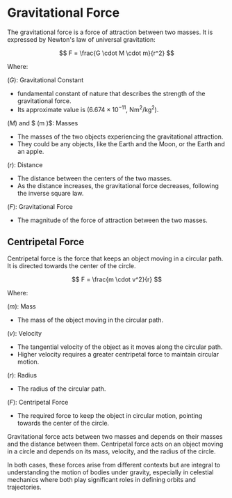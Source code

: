 # Gravitational Force

The gravitational force is a force of attraction between two masses. It is expressed by Newton's law of universal gravitation:

$$
F = \frac{G \cdot M \cdot m}{r^2}
$$

Where:

$( G )$: Gravitational Constant

- fundamental constant of nature that describes the strength of the gravitational force.
- Its approximate value is $(6.674 \times 10^{-11}$, $\text{Nm}^2/\text{kg}^2)$.

$( M )$ and $ (m )$: Masses

- The masses of the two objects experiencing the gravitational attraction.
- They could be any objects, like the Earth and the Moon, or the Earth and an apple.

$( r )$: Distance

- The distance between the centers of the two masses.
- As the distance increases, the gravitational force decreases, following the inverse square law.

$( F )$: Gravitational Force

- The magnitude of the force of attraction between the two masses.

## Centripetal Force

Centripetal force is the force that keeps an object moving in a circular path. It is directed towards the center of the circle.

$$
F = \frac{m \cdot v^2}{r}
$$

Where:

$( m )$: Mass

- The mass of the object moving in the circular path.

$( v )$: Velocity

- The tangential velocity of the object as it moves along the circular path.
- Higher velocity requires a greater centripetal force to maintain circular motion.

$( r )$: Radius

- The radius of the circular path.

$( F )$: Centripetal Force

- The required force to keep the object in circular motion, pointing towards the center of the circle.

Gravitational force acts between two masses and depends on their masses and the distance between them.
Centripetal force acts on an object moving in a circle and depends on its mass, velocity, and the radius of the circle.

In both cases, these forces arise from different contexts but are integral to understanding the motion of bodies under gravity, especially in celestial mechanics where both play significant roles in defining orbits and trajectories.